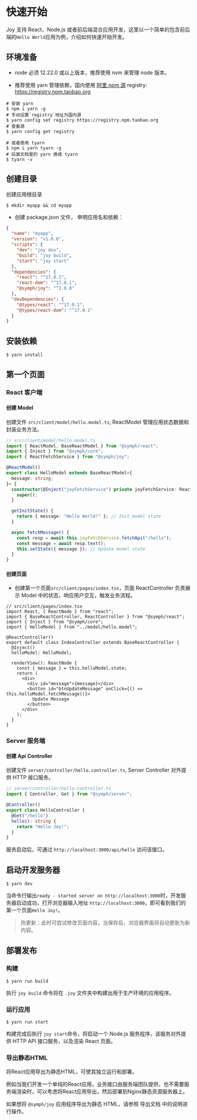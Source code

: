 # 快速开始

Joy 支持 React、Node.js 或者前后端混合应用开发，这里以一个简单的包含前后端的`Hello World`应用为例，介绍如何快速开始开发。

## 环境准备

- node 必须 12.22.0 或以上版本，推荐使用 nvm 来管理 node 版本。

- 推荐使用 yarn 管理依赖，国内使用 [阿里 npm 源](https://npmmirror.com/) registry: https://registry.npm.taobao.org

```shell
# 安装 yarn
$ npm i yarn -g
# 手动设置`registry`地址为国内源
$ yarn config set registry https://registry.npm.taobao.org
# 查看源
$ yarn config get registry

# 或者使用 tyarn
$ npm i yarn tyarn -g
# 后面文档里的 yarn 换成 tyarn
$ tyarn -v
```

## 创建目录

创建应用根目录

```shell
$ mkdir myapp && cd myapp
```

- 创建 package.json 文件， 申明应用名和依赖：

```json
{
  "name": "myapp",
  "version": "v1.0.0",
  "scripts": {
    "dev": "joy dev",
    "build": "joy build",
    "start": "joy start"
  },
  "dependencies": {
    "react": "^17.0.1",
    "react-dom": "^17.0.1",
    "@symph/joy": "^2.0.0"
  },
  "devDependencies": {
    "@types/react": "^17.0.1",
    "@types/react-dom": "^17.0.1"
  }
}
```

## 安装依赖

```shell
$ yarn install
```

## 第一个页面

### React 客户端

#### 创建 Model

创建文件 `src/client/model/hello.model.ts`, ReactModel 管理应用状态数据和封装业务方法。

```ts
// src/client/model/hello.model.ts
import { ReactModel, BaseReactModel } from "@symph/react";
import { Inject } from "@symph/core";
import { ReactFetchService } from "@symph/joy";

@ReactModel()
export class HelloModel extends BaseReactModel<{
  message: string;
}> {
  constructor(@Inject("joyFetchService") private joyFetchService: ReactFetchService) {
    super();
  }

  getInitState() {
    return { message: "Hello World!" }; // Init model state
  }

  async fetchMessage() {
    const resp = await this.joyFetchService.fetchApi("/hello");
    const message = await resp.text();
    this.setState({ message }); // Update model state
  }
}
```

#### 创建页面

- 创建第一个页面`src/client/pages/index.tsx`，页面 ReactController 负责展示 Model 中的状态，响应用户交互，触发业务流程。

```tsx
// src/client/pages/index.tsx
import React, { ReactNode } from "react";
import { BaseReactController, ReactController } from "@symph/react";
import { Inject } from "@symph/core";
import { HelloModel } from "../model/hello.model";

@ReactController()
export default class IndexController extends BaseReactController {
  @Inject()
  helloModel: HelloModel;

  renderView(): ReactNode {
    const { message } = this.helloModel.state;
    return (
      <div>
        <div id="message">{message}</div>
        <button id="btnUpdateMessage" onClick={() => this.helloModel.fetchMessage()}>
          Update Message
        </button>
      </div>
    );
  }
}
```

### Server 服务端

#### 创建 Api Controller

创建文件 `server/controller/hello.controller.ts`, Server Controller 对外提供 HTTP 接口服务。

```ts
// server/controller/hello.controller.ts
import { Controller, Get } from "@symph/server";

@Controller()
export class HelloController {
  @Get("/hello")
  hello(): string {
    return "Hello Joy!";
  }
}
```

服务启动后，可通过 `http://localhost:3000/api/hello` 访问该接口。

## 启动开发服务器

```shell
$ yarn dev
```

当命令行输出`ready - started server on http://localhost:3000`时，开发服务器启动成功，打开浏览器输入地址 `http://localhost:3000`，即可看到我们的第一个页面`Hello Joy!`。

> 热更新：此时可尝试修改页面内容，当保存后，浏览器界面将自动更新为新内容。

## 部署发布

### 构建

```shell
$ yarn run build
```

执行 `joy build` 命令将在 `.joy` 文件夹中构建出用于生产环境的应用程序。

### 运行应用

```shell
$ yarn run start
```

构建完成后执行 `joy start`命令，将启动一个 Node.js 服务程序，该服务对外提供 HTTP API 接口服务，以及渲染 React 页面。

### 导出静态HTML

将React应用导出为静态HTML，可使其独立运行和部署。

例如当我们开发一个单纯的React应用，业务接口由服务端团队提供，也不需要服务端渲染时，可以考虑将React应用导出，然后部署到Nginx静态资源服务器上。

如果想将 `@symph/joy` 应用程序导出为静态 HTML，请参照 导出文档 中的说明进行操作。
